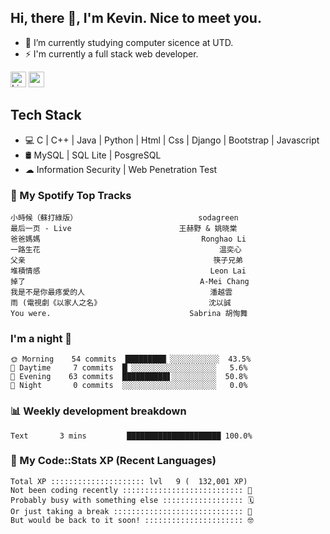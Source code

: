 ## Hi, there 👋, I'm Kevin. Nice to meet you.

- 🌱 I’m currently studying computer sicence at UTD.
- ⚡ I'm currently a full stack web developer.

<a href="https://www.linkedin.com/in/kevin12686/"><img alt="LinkedIn" src="https://img.shields.io/badge/linkedin%20-%230077B5.svg?&style=for-the-badge&logo=linkedin&logoColor=white" height=25></a>
<a href="https://www.instagram.com/kevin12686/"><img src="https://img.shields.io/badge/instagram-3f729b?&style=for-the-badge&logo=instagram&logoColor=white" height=25></a>

## Tech Stack

* 💻 C | C++ | Java | Python | Html | Css | Django | Bootstrap | Javascript
* 🛢️ MySQL | SQL Lite | PosgreSQL
* ☁ Information Security | Web Penetration Test

### 🎵 My Spotify Top Tracks

<!-- spotify start -->

```text
小時候（蘇打綠版）                           sodagreen
最后一页 - Live                        王赫野 & 姚晓棠
爸爸媽媽                                    Ronghao Li
一路生花                                        温奕心
父亲                                          筷子兄弟
堆積情感                                      Leon Lai
掉了                                       A-Mei Chang
我是不是你最疼愛的人                            潘越雲
雨 (電視劇《以家人之名》                        沈以誠
You were.                               Sabrina 胡恂舞
```

<!-- spotify end -->

### I'm a night 🦉

<!-- early_bird start -->

```text
🌞 Morning    54 commits  █████████▏░░░░░░░░░░░  43.5%
🌆 Daytime     7 commits  █▏░░░░░░░░░░░░░░░░░░░   5.6%
🌃 Evening    63 commits  ██████████▋░░░░░░░░░░  50.8%
🌙 Night       0 commits  ░░░░░░░░░░░░░░░░░░░░░   0.0%
```

<!-- early_bird end -->

### 📊 Weekly development breakdown

<!-- code_time start -->

```text
Text       3 mins         █████████████████████ 100.0%
```

<!-- code_time end -->

### 🧰 My Code::Stats XP (Recent Languages)

<!-- codestats start -->

```text
Total XP ::::::::::::::::::::: lvl   9 (  132,001 XP) 
Not been coding recently ::::::::::::::::::::::::::: 🙈
Probably busy with something else :::::::::::::::::: 🗓
Or just taking a break ::::::::::::::::::::::::::::: 🌴
But would be back to it soon! :::::::::::::::::::::: 🤓
```

<!-- codestats end -->
